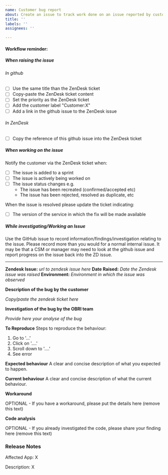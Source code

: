```yaml
---
name: Customer bug report
about: Create an issue to track work done on an issue reported by customer in Zendesk
title: ''
labels: ''
assignees: ''

---
```


#### Workflow reminder:

##### When raising the issue

###### In github

- [ ] Use the same title than the ZenDesk ticket
- [ ] Copy-paste the ZenDesk ticket content
- [ ] Set the priority as the ZenDesk ticket
- [ ] Add the customer label "Customer:X"
- [ ] Add a link in the github issue to the ZenDesk issue

###### In ZenDesk

- [ ] Copy the reference of this github issue into the ZenDesk ticket

##### When working on the issue

Notify the customer via the ZenDesk ticket when:

- [ ] The issue is added to a sprint
- [ ] The issue is actively being worked on
- [ ] The issue status changes e.g.
  - The issue has been recreated (confirmed/accepted etc)
  - The issue has been rejected, resolved as duplicate, etc

When the issue is resolved please update the ticket indicating:

- [ ] The version of the service in which the fix will be made available

##### While investigating/Working an Issue

Use the GitHub issue to record information/findings/investigation relating to the issue.
Please record more than you would for a normal internal issue.
It may be that a CSM or manager may need to look at the github issue and report
progress on the issue back into the ZD issue.

---

**Zendesk Issue:** _url to zendesk issue here_
**Date Raised:** _Date the Zendesk issue was raised_
**Environment:** _Environment in which the issue was observed_

**Description of the bug by the customer**

_Copy/paste the zendesk ticket here_

**Investigation of the bug by the OBRI team**

_Provide here your analyse of the bug_

**To Reproduce**
Steps to reproduce the behaviour:

1.  Go to '...'
2.  Click on '....'
3.  Scroll down to '....'
4.  See error

**Expected behaviour**
A clear and concise description of what you expected to happen.

**Current behaviour**
A clear and concise description of what the current behaviour.

**Workaround**

OPTIONAL - If you have a workaround, please put the details here (remove this text)

**Code analysis**

OPTIONAL - If you already investigated the code, please share your finding here (remove this text)

### Release Notes

Affected App: X

Description: X
<end release notes>
